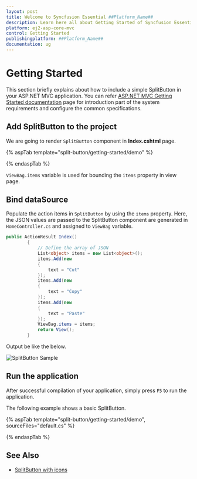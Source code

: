 ```yaml
---
layout: post
title: Welcome to Syncfusion Essential ##Platform_Name##
description: Learn here all about Getting Started of Syncfusion Essential ##Platform_Name## widgets based on HTML5 and jQuery.
platform: ej2-asp-core-mvc
control: Getting Started
publishingplatform: ##Platform_Name##
documentation: ug
---
```



# Getting Started

This section briefly explains about how to include a simple SplitButton in your ASP.NET MVC application. You can refer [ASP.NET MVC Getting Started documentation](../getting-started) page for introduction part of the system requirements and configure the common specifications.

## Add SplitButton to the project

We are going to render `SplitButton` component in **Index.cshtml** page.

{% aspTab template="split-button/getting-started/demo" %}

{% endaspTab %}

`ViewBag.items` variable is used for bounding the `items` property in view page.

## Bind dataSource

Populate the action items in `SplitButton` by using the `items` property. Here, the JSON values are passed to the
SplitButton component are generated in `HomeController.cs` and assigned to `ViewBag` variable.

```cs
public ActionResult Index()
        {
            // Define the array of JSON
            List<object> items = new List<object>();
            items.Add(new
            {
                text = "Cut"
            });
            items.Add(new
            {
                text = "Copy"
            });
            items.Add(new
            {
                text = "Paste"
            });
            ViewBag.items = items;
            return View();
        }

```

Output be like the below.

![SplitButton Sample](./images/split-button.PNG)

## Run the application

 After successful compilation of your application, simply press `F5` to run the application.

 The following example shows a basic SplitButton.

{% aspTab template="split-button/getting-started/demo", sourceFiles="default.cs" %}

{% endaspTab %}

## See Also

* [SplitButton with icons](./icons#splitbutton-icons)